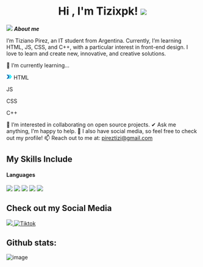 <h1 align="center"><b>Hi , I'm Tizixpk! </b><img src="https://media.giphy.com/media/hvRJCLFzcasrR4ia7z/giphy.gif" width="35"></h1>
<!-- relleno -->

<img src="https://github.com/user-attachments/assets/20911fe8-28fa-455b-8b81-637e760225d9" width="30px">&nbsp;***About me***
<!-- relleno -->

I’m Tiziano Pirez, an IT student from Argentina. Currently, I’m learning HTML, JS, CSS, and C++, with a particular interest in front-end design. I love to learn and create new, innovative, and creative solutions.

<!-- relleno -->
🌱 I’m currently learning...
<!-- relleno -->
<img src="flecha.gif" width="15px"> HTML
<!-- relleno -->
JS
<!-- relleno -->
CSS
<!-- relleno -->
C++
<!-- relleno -->
👯 I’m interested in collaborating on open source projects.
✔ Ask me anything, I’m happy to help.
👾 I also have social media, so feel free to check out my profile!
📫 Reach out to me at: <a href="mailto:pireztizi@gmail.com">pireztizi@gmail.com</a>

<!-- relleno -->

## My Skills Include

<!-- relleno -->

<h4> Languages </h4>
<span> 
  <img src="https://img.shields.io/badge/HTML5-E34F26?style=for-the-badge&logo=html5&logoColor=white">
  <img src="https://img.shields.io/badge/CSS3-1572B6?style=for-the-badge&logo=css3&logoColor=white">
  <img src="https://img.shields.io/badge/JavaScript-F7DF1E?style=for-the-badge&logo=javascript&logoColor=black">
  <img src="https://img.shields.io/badge/C-00599C?style=for-the-badge&logo=c&logoColor=white">
  <img src= "https://img.shields.io/badge/-Arduino-00979D?style=for-the-badge&logo=Arduino&logoColor=white">

  </span>
  
## Check out my Social Media

<a href= "https://www.instagram.com/tizixpk/?hl=es">
    <img src="https://img.shields.io/badge/Instagram-%23E4405F.svg?style=for-the-badge&logo=Instagram&logoColor=white">
</a>
<a href="https://www.tiktok.com/@tizixpk" >
  <img src="https://img.shields.io/badge/TikTok-%23000000.svg?style=for-the-badge&logo=TikTok&logoColor=white" alt="Tiktok">
</a>

<h2>Github stats:</h2> 

![image](https://github.com/user-attachments/assets/9e581797-0d4b-4cb6-9fa1-1b7ea365e174)
</div>
  
